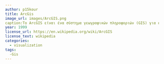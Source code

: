 ```yaml
---
author: p15kour
title: ArcGis
image_url: images/ArcGIS.png
caption:Το ArcGIS είναι ένα σύστημα γεωγραφικών πληροφοριών (GIS) για εργασία με χάρτες και γεωγραφικές πληροφορίες.Χρησιμοποιείται για τη δημιουργία και χρήση χαρτών, τη συλλογή γεωγραφικών δεδομένων και την ανάλυση χαρτογραφημένων πληροφοριών.
year: 1999
license_url: https://en.wikipedia.org/wiki/ArcGIS 
license_text: wikipedia
categories:
  - visualization
tags:
  -Gis
---
```

